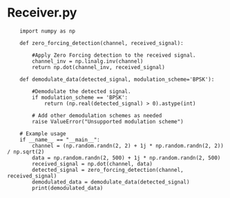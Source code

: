  # Receiver.py

        import numpy as np
        
        def zero_forcing_detection(channel, received_signal):
        
            #Apply Zero Forcing detection to the received signal.
            channel_inv = np.linalg.inv(channel)
            return np.dot(channel_inv, received_signal)
        
        def demodulate_data(detected_signal, modulation_scheme='BPSK'):
        
            #Demodulate the detected signal.
            if modulation_scheme == 'BPSK':
                return (np.real(detected_signal) > 0).astype(int)
                
            # Add other demodulation schemes as needed
            raise ValueError("Unsupported modulation scheme")
        
        # Example usage
        if __name__ == "__main__":
            channel = (np.random.randn(2, 2) + 1j * np.random.randn(2, 2)) / np.sqrt(2)
            data = np.random.randn(2, 500) + 1j * np.random.randn(2, 500)
            received_signal = np.dot(channel, data)
            detected_signal = zero_forcing_detection(channel, received_signal)
            demodulated_data = demodulate_data(detected_signal)
            print(demodulated_data)
